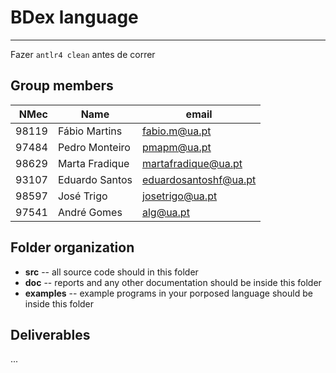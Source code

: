 # BDex language

-----

Fazer `antlr4 clean` antes de correr

## Group members

| NMec | Name | email |
|--:|---|---|
| 98119 | Fábio Martins | fabio.m@ua.pt |
| 97484 | Pedro Monteiro | pmapm@ua.pt |
| 98629 | Marta Fradique | martafradique@ua.pt |
| 93107 | Eduardo Santos | eduardosantoshf@ua.pt |
| 98597 | José Trigo | josetrigo@ua.pt |
| 97541 | André Gomes | alg@ua.pt |

## Folder organization

- **src** -- all source code should in this folder
- **doc** -- reports and any other documentation should be inside this folder
- **examples** -- example programs in your porposed language should be inside this folder

## Deliverables

...

